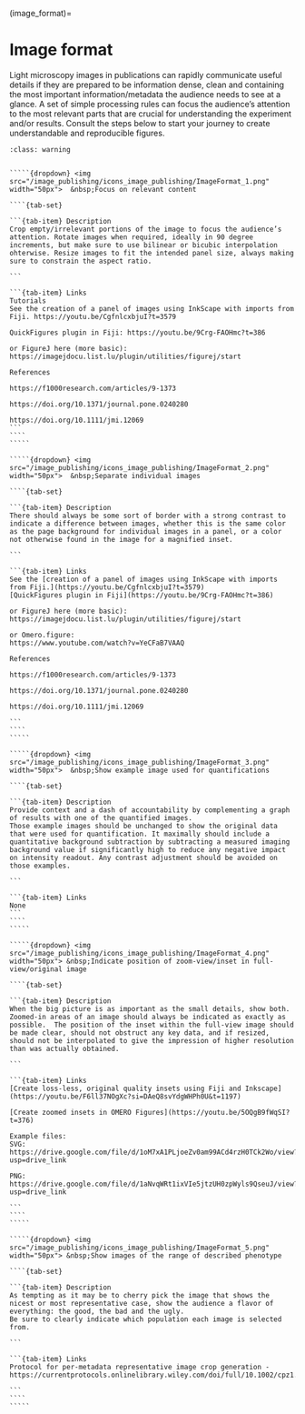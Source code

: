(image_format)=
# Image format

Light microscopy images in publications can rapidly communicate useful details if they are prepared to be information dense, clean and containing the most important information/metadata the audience needs to see at a glance. A set of simple processing rules can focus the audience’s attention to the most relevant parts that are crucial for understanding the experiment and/or results. Consult the steps below to start your journey to create understandable and reproducible figures. 

``````{admonition} Minimal
:class: warning


`````{dropdown} <img src="/image_publishing/icons_image_publishing/ImageFormat_1.png" width="50px">  &nbsp;Focus on relevant content

````{tab-set}

```{tab-item} Description
Crop empty/irrelevant portions of the image to focus the audience’s attention. Rotate images when required, ideally in 90 degree increments, but make sure to use bilinear or bicubic interpolation ohterwise. Resize images to fit the intended panel size, always making sure to constrain the aspect ratio.

```

```{tab-item} Links
Tutorials
See the creation of a panel of images using InkScape with imports from Fiji. https://youtu.be/CgfnlcxbjuI?t=3579 

QuickFigures plugin in Fiji: https://youtu.be/9Crg-FAOHmc?t=386

or FigureJ here (more basic): 
https://imagejdocu.list.lu/plugin/utilities/figurej/start

References

https://f1000research.com/articles/9-1373

https://doi.org/10.1371/journal.pone.0240280

https://doi.org/10.1111/jmi.12069
```
````
`````

`````{dropdown} <img src="/image_publishing/icons_image_publishing/ImageFormat_2.png" width="50px">  &nbsp;Separate individual images

````{tab-set}

```{tab-item} Description
There should always be some sort of border with a strong contrast to indicate a difference between images, whether this is the same color as the page background for individual images in a panel, or a color not otherwise found in the image for a magnified inset.

```

```{tab-item} Links
See the [creation of a panel of images using InkScape with imports from Fiji.](https://youtu.be/CgfnlcxbjuI?t=3579) 
[QuickFigures plugin in Fiji](https://youtu.be/9Crg-FAOHmc?t=386)

or FigureJ here (more basic): 
https://imagejdocu.list.lu/plugin/utilities/figurej/start

or Omero.figure: 
https://www.youtube.com/watch?v=YeCFaB7VAAQ 

References

https://f1000research.com/articles/9-1373

https://doi.org/10.1371/journal.pone.0240280

https://doi.org/10.1111/jmi.12069

```
````
`````

`````{dropdown} <img src="/image_publishing/icons_image_publishing/ImageFormat_3.png" width="50px">  &nbsp;Show example image used for quantifications

````{tab-set}

```{tab-item} Description
Provide context and a dash of accountability by complementing a graph of results with one of the quantified images.
Those example images should be unchanged to show the original data that were used for quantification. It maximally should include a quantitative background subtraction by subtracting a measured imaging background value if significantly high to reduce any negative impact on intensity readout. Any contrast adjustment should be avoided on those examples.

```

```{tab-item} Links
None
```
````
`````

`````{dropdown} <img src="/image_publishing/icons_image_publishing/ImageFormat_4.png" width="50px"> &nbsp;Indicate position of zoom-view/inset in full-view/original image

````{tab-set}

```{tab-item} Description
When the big picture is as important as the small details, show both. Zoomed-in areas of an image should always be indicated as exactly as possible.  The position of the inset within the full-view image should be made clear, should not obstruct any key data, and if resized, should not be interpolated to give the impression of higher resolution than was actually obtained.

```

```{tab-item} Links
[Create loss-less, original quality insets using Fiji and Inkscape](https://youtu.be/F6ll37NOgXc?si=DAeQ8svYdgWHPh0U&t=1197)

[Create zoomed insets in OMERO Figures](https://youtu.be/5OQgB9fWqSI?t=376)

Example files:
SVG:
https://drive.google.com/file/d/1oM7xA1PLjoeZv0am99ACd4rzH0TCk2Wo/view?usp=drive_link

PNG:
https://drive.google.com/file/d/1aNvqWRt1ixVIe5jtzUH0zpWyls9QseuJ/view?usp=drive_link

```
````
`````

`````{dropdown} <img src="/image_publishing/icons_image_publishing/ImageFormat_5.png" width="50px"> &nbsp;Show images of the range of described phenotype

````{tab-set}

```{tab-item} Description
As tempting as it may be to cherry pick the image that shows the nicest or most representative case, show the audience a flavor of everything: the good, the bad and the ugly.
Be sure to clearly indicate which population each image is selected from.

```

```{tab-item} Links
Protocol for per-metadata representative image crop generation - https://currentprotocols.onlinelibrary.wiley.com/doi/full/10.1002/cpz1.713

```
````
`````

``````

<!--Notes which will not be shown on the actual page-->
